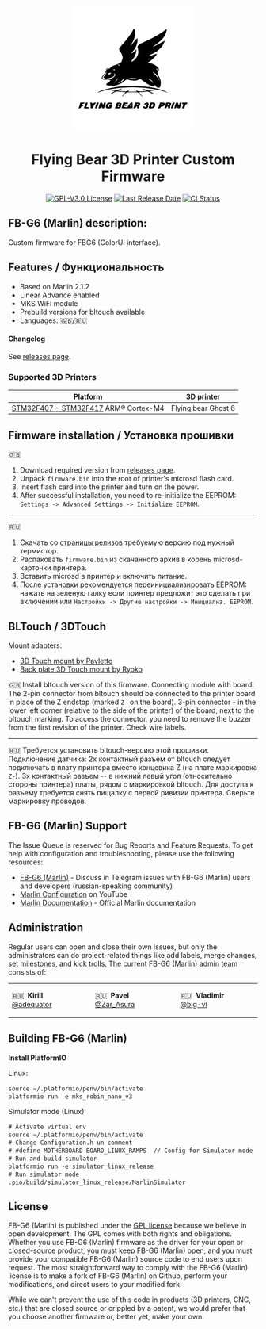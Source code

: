 <p align="center"><img src="buildroot/share/pixmaps/logo/flying_bear.svg" height="250" alt="Flying Bear logo" /></p>

<h1 align="center">Flying Bear 3D Printer Custom Firmware</h1>

<p align="center">
    <a href="/LICENSE"><img alt="GPL-V3.0 License" src="https://img.shields.io/github/license/marlinfirmware/marlin.svg"></a>
    <a href="https://github.com/FB-G6/Marlin/releases"><img alt="Last Release Date" src="https://img.shields.io/github/release-date/FB-G6/Marlin"></a>
    <a href="https://github.com/FB-G6/Marlin/actions"><img alt="CI Status" src="https://github.com/FB-G6/Marlin/actions/workflows/release.yml/badge.svg"></a>
</p>

## FB-G6 (Marlin) description:

Custom firmware for FBG6 (ColorUI interface).

## Features / Функциональность

* Based on Marlin 2.1.2
* Linear Advance enabled
* MKS WiFi module
* Prebuild versions for bltouch available
* Languages: 🇬🇧/🇷🇺

#### Changelog
See [releases page](https://github.com/FB-G6/Marlin/releases).

### Supported 3D Printers

  Platform|3D printer
  --------|---
  [STM32F407 - STM32F417](https://www.st.com/en/microcontrollers-microprocessors/stm32f407-417.html) ARM® Cortex-M4|Flying bear Ghost 6

## Firmware installation / Установка прошивки
 🇬🇧
1. Download required version from [releases page](https://github.com/FB-G6/Marlin/releases).
2.  Unpack `firmware.bin` into the root of printer's microsd flash card.
3.  Insert flash card into the printer and turn on the power.
4.  After successful installation, you need to re-initialize the EEPROM: `Settings -> Advanced Settings -> Initialize EEPROM`.

___
 🇷🇺
1. Скачать со [страницы релизов](https://github.com/FB-G6/Marlin/releases) требуемую версию под нужный термистор.
2. Распаковать `firmware.bin` из скачанного архив в корень microsd-карточки принтера.
3. Вставить microsd в принтер и включить питание.
4. После установки рекомендуется переинициализировать EEPROM: нажать на зеленую галку если принтер предложит это сделать при включении или `Настройки -> Другие настройки -> Инициализ. EEPROM`.

## BLTouch / 3DTouch


Mount adapters:
* [3D Touch mount by Pavletto](https://www.thingiverse.com/thing:5660302/)
* [Back plate 3D Touch mount by Ryoko](https://www.thingiverse.com/thing:5744744/)

 🇬🇧 Install bltouch version of this firmware. Connecting module with board: The 2-pin connector from bltouch should be connected to the printer board in place of the Z endstop (marked `Z-` on the board).  3-pin connector - in the lower left corner (relative to the side of the printer) of the board, next to the bltouch marking. To access the connector, you need to remove the buzzer from the first revision of the printer.  Check wire labels.
 ___
 🇷🇺 Требуется установить bltouch-версию этой прошивки. Подключение датчика:
2х контактный разъем от bltouch следует подключать в плату принтера вместо концевика Z (на плате маркировка `Z-`).
3х контактный разъем -- в нижний левый угол (относительно стороны принтера) платы, рядом с маркировкой bltouch. Для доступа к разъему требуется снять пищалку с первой ривизии принтера.
Сверьте маркировку проводов.


## FB-G6 (Marlin) Support

The Issue Queue is reserved for Bug Reports and Feature Requests. To get help with configuration and troubleshooting, please use the following resources:

- [FB-G6 (Marlin)](https://t.me/fbg6_s) - Discuss in Telegram issues with FB-G6 (Marlin) users and developers (russian-speaking community)
- [Marlin Configuration](https://www.youtube.com/results?search_query=marlin+configuration) on YouTube
- [Marlin Documentation](https://marlinfw.org) - Official Marlin documentation

## Administration

Regular users can open and close their own issues, but only the administrators can do project-related things like add labels, merge changes, set milestones, and kick trolls. The current FB-G6 (Marlin) admin team consists of:

<table align="center">
<tr>
<td>

 🇷🇺  **Kirill**
       [@adequator](https://github.com/adequator)

</td>
<td>

 🇷🇺  **Pavel**
       [@Zar_Asura](https://github.com/Zar-Asura)

</td>
<td>

 🇷🇺  **Vladimir**
       [@big-vl](https://github.com/big-vl)

</td>
</tr>
</table>


## Building FB-G6 (Marlin)

**Install PlatformIO**

Linux:
```
source ~/.platformio/penv/bin/activate
platformio run -e mks_robin_nano_v3
```

Simulator mode (Linux):
```
# Activate virtual env
source ~/.platformio/penv/bin/activate
# Change Configuration.h un comment
# #define MOTHERBOARD BOARD_LINUX_RAMPS  // Config for Simulator mode
# Run and build simulator
platformio run -e simulator_linux_release
# Run simulator mode
.pio/build/simulator_linux_release/MarlinSimulator
```

## License

FB-G6 (Marlin) is published under the [GPL license](/LICENSE) because we believe in open development. The GPL comes with both rights and obligations. Whether you use FB-G6 (Marlin) firmware as the driver for your open or closed-source product, you must keep FB-G6 (Marlin) open, and you must provide your compatible FB-G6 (Marlin) source code to end users upon request. The most straightforward way to comply with the FB-G6 (Marlin) license is to make a fork of FB-G6 (Marlin) on Github, perform your modifications, and direct users to your modified fork.

While we can't prevent the use of this code in products (3D printers, CNC, etc.) that are closed source or crippled by a patent, we would prefer that you choose another firmware or, better yet, make your own.
